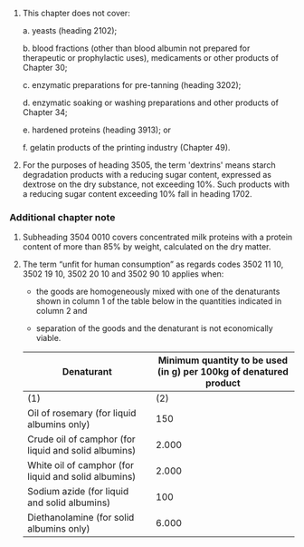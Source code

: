 1. This chapter does not cover:

    a. yeasts (heading 2102);
    
    b. blood fractions (other than blood albumin not prepared for therapeutic or prophylactic uses), medicaments or other products of Chapter 30;
    
    c. enzymatic preparations for pre-tanning (heading 3202);
    
    d. enzymatic soaking or washing preparations and other products of Chapter 34;
    
    e. hardened proteins (heading 3913); or
    
    f. gelatin products of the printing industry (Chapter 49).

2. For the purposes of heading 3505, the term 'dextrins' means starch degradation products with a reducing sugar content, expressed as dextrose on the dry substance, not exceeding 10%. Such products with a reducing sugar content exceeding 10% fall in heading 1702.

### Additional chapter note

1. Subheading 3504 0010 covers concentrated milk proteins with a protein content of more than 85% by weight, calculated on the dry matter.

2. The term “unfit for human consumption” as regards codes 3502 11 10, 3502 19 10, 3502 20 10 and 3502 90 10 applies when:

    - the goods are homogeneously mixed with one of the denaturants shown in column 1 of the table below in the quantities indicated in column 2 and
    
    - separation of the goods and the denaturant is not economically viable.


    | Denaturant | Minimum quantity to be used (in g) per 100kg of denatured product |
    | - | - |
    | (1) | (2) |
    | Oil of rosemary (for liquid albumins only) | 150 |
    | Crude oil of camphor (for liquid and solid albumins) | 2.000 |
    | White oil of camphor (for liquid and solid albumins) | 2.000 |
    | Sodium azide (for liquid and solid albumins) | 100 |
    | Diethanolamine (for solid albumins only) | 6.000 |
